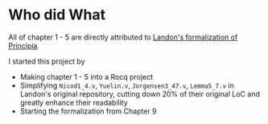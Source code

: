 # Who did What

All of chapter 1 - 5 are directly attributed to [Landon's formalization of Principia](https://github.com/LogicalAtomist/principia).

I started this project by
- Making chapter 1 - 5 into a Rocq project
- Simplifying `Nicod1_4.v`, `Yuelin.v`, `Jorgensen3_47.v`, `Lemma5_7.v` in Landon's original repository, cutting down 20% of their original LoC and greatly enhance their readability
- Starting the formalization from Chapter 9
